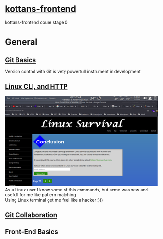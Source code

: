 # [kottans-frontend](https://github.com/kottans/frontend/blob/master/contents.md#stage-0-self-study) 
kottans-frontend coure stage 0

# General
## [Git Basics](https://github.com/kottans/frontend/blob/master/tasks/git-intro.md)
Version control with Git is vety powerfull instrument in development
## [Linux CLI, and HTTP](https://github.com/kottans/frontend/blob/master/tasks/linux-cli-http.md)
![Screenshot](https://github.com/master-bogdan/kottans-frontend/blob/main/task_linux_cli/2020-10-08_20-52.png?raw=true)
As a Linux user I know some of this commands, but some was new and usefull for me like pattern matching  
Using Linux terminal get me feel like a hacker :)))
## [Git Collaboration](https://github.com/kottans/frontend/blob/master/tasks/git-collaboration.md)
  
  
## Front-End Basics
